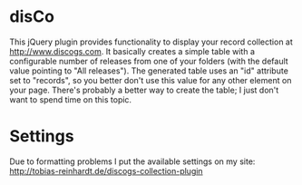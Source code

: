 disCo
=====

This jQuery plugin provides functionality to display your record collection at 
http://www.discogs.com. It basically creates a simple table with a configurable 
number of releases from one of your folders (with the default value pointing to 
"All releases"). The generated table uses an "id" attribute set to "records", so 
you better don't use this value for any other element on your page. There's probably 
a better way to create the table; I just don't want to spend time on this topic.

Settings
========

Due to formatting problems I put the available settings on my site: 
http://tobias-reinhardt.de/discogs-collection-plugin
